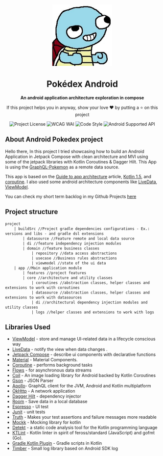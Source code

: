 <div align="center">

<img height="200" src="images/project_logo.jpg" alt="Project logo"/>

# Pokédex Android

**An android application architecture exploration in compose**

If this project helps you in anyway, show your love :heart: by putting a :star: on this project

![Project License](https://img.shields.io/github/license/felipecastilhos/pokedex-android)
![WCAG WAI](https://img.shields.io/badge/WCAG_WAI-A-orange)
![Code Style](https://img.shields.io/badge/code%20style-%E2%9D%A4-FF4081.svg)
![Android Supported API](https://img.shields.io/badge/API-23%2B-green.svg?style=flat)
  
</div>

## About Android Pokedex project
Hello there,
In this project I tried showcasing how to build an Android Application in Jetpack Compose with clean architecture and MVI using some of the jetpack libraries with Kotlin Coroutines & Dagger Hilt. This App is using the [GraphQL-Pokemon](https://github.com/favware/graphql-pokemon) as a remote data source.

This app is based on the [Guide to app architecture](https://developer.android.com/jetpack/docs/guide) article, [Kotlin 1.5](https://kotlinlang.org/docs/reference/whatsnew13.html), and [coroutine](https://kotlinlang.org/docs/reference/coroutines/basics.html). I also used some android architecture components like [LiveData](https://developer.android.com/jetpack/arch/livedata), [ViewModel](https://developer.android.com/topic/libraries/architecture/viewmodel).

You can check my short term backlog in my Github Projects [here](https://github.com/felipecastilhos/pokedex-android/projects/1)

## Project structure
```
project
    | buildSrc //Project gradle dependencies configurations - Ex.: versions and libs - and gradle dsl extensions
        | datasource //Feature remote and local data source
        | di //feature independency injection modules
        | domain //feature business classes
            | repository //data access abstractions
            | usecase //Business rules abstractions
            | viewmodel //state of the ui data
    | app //Main application module
        | features //project features
        | core //architecture and utility classes
            | coroutines //abstraction classes, helper classes and extensions to work with coroutines
            | datasource //abstraction classes, helper classes and extensions to work with datasources
            | di //architectural dependency injection modules and utility classes
            | logs //helper classes and extensions to work with logs
```


Libraries Used
---------------
* [ViewModel](https://developer.android.com/topic/libraries/architecture/viewmodel) - store and manage UI-related data in a lifecycle conscious way
* [LiveData](https://developer.android.com/jetpack/arch/livedata) - notify the view when data changes .
* [Jetpack Compose](https://developer.android.com/jetpack/compose) - describe ui components with declarative functions
* [Material](https://material.io/develop/android/docs/getting-started/) - Material Components.
* [Coroutine](https://github.com/Kotlin/kotlinx.coroutines#user-content-android) - performs background tasks
* [Flows](https://kotlin.github.io/kotlinx.coroutines/kotlinx-coroutines-core/kotlinx.coroutines.flow/-flow/) - for asynchronous data streams
* [Coil](https://github.com/coil-kt/coil) - An image loading library for Android backed by Kotlin Coroutines
* [Gson](https://github.com/google/gson) - JSON Parser
* [Apollo](https://www.apollographql.com/docs/android/)- GraphQL client for the JVM, Android and Kotlin multiplatform
* [OkHttp](https://square.github.io/okhttp/) - A network application
* [Dagger Hilt](https://dagger.dev/hilt/) - dependency injector
* [Room](https://developer.android.com/training/data-storage/room) - Save data in a local database
* [Espresso](https://developer.android.com/training/testing/espresso/) - UI test
* [Junit](https://junit.org/junit4/) - unit tests
* [Truth](https://github.com/google/truth) - Makes your test assertions and failure messages more readable
* [Mockk](https://mockk.io/) - Mocking library for kotlin
* [Detekt](https://github.com/detekt/detekt) - a static code analysis tool for the Kotlin programming language
* [KTLint](https://github.com/pinterest/ktlint) - Kotlin linter in spirit of feross/standard (JavaScript) and gofmt (Go).
* [Gradle Kotlin Plugin](https://kotlinlang.org/docs/gradle.html) - Gradle scripts in Kotlin
* [Timber](https://github.com/JakeWharton/timber) - Small log library based on Android SDK log